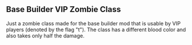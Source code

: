 ## Base Builder VIP Zombie Class

Just a zombie class made for the base builder mod that is usable by VIP players (denoted by the flag "t"). The class has a different blood color and also takes only half the damage.